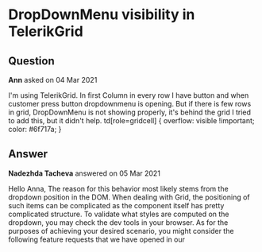 # DropDownMenu visibility in TelerikGrid

## Question

**Ann** asked on 04 Mar 2021

I'm using TelerikGrid. In first Column in every row I have button and when customer press button dropdownmenu is opening. But if there is few rows in grid, DropDownMenu is not showing properly, it's behind the grid I tried to add this, but it didn't help. td[role=gridcell] { overflow: visible !important; color: #6f717a; }

## Answer

**Nadezhda Tacheva** answered on 05 Mar 2021

Hello Anna, The reason for this behavior most likely stems from the dropdown position in the DOM. When dealing with Grid, the positioning of such items can be complicated as the component itself has pretty complicated structure. To validate what styles are computed on the dropdown, you may check the dev tools in your browser. As for the purposes of achieving your desired scenario, you might consider the following feature requests that we have opened in our

